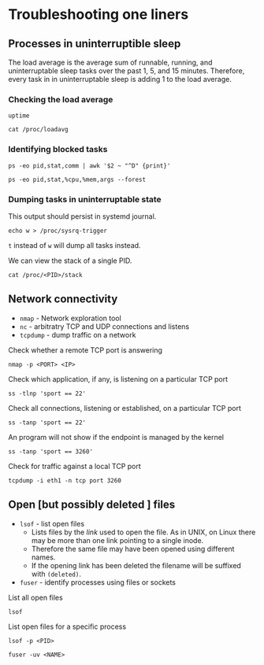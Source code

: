 # Troubleshooting one liners

## Processes in uninterruptible sleep

The load average is the average sum of runnable, running, and uninterruptable
sleep tasks over the past 1, 5, and 15 minutes.  Therefore, every task in
in uninterruptable sleep is adding 1 to the load average.

### Checking the load average

```{text}
uptime
```

```{text}
cat /proc/loadavg
```

### Identifying blocked tasks

```{text}
ps -eo pid,stat,comm | awk '$2 ~ "^D" {print}'
```

```{text}
ps -eo pid,stat,%cpu,%mem,args --forest
```

### Dumping tasks in uninterruptable state

This output should persist in systemd journal.

```{text}
echo w > /proc/sysrq-trigger
````

`t` instead of `w` will dump all tasks instead.

We can view the stack of a single PID.

```{text}
cat /proc/<PID>/stack
```

## Network connectivity

* `nmap` - Network exploration tool
* `nc` - arbitratry TCP and UDP connections and listens
* `tcpdump` - dump traffic on a network

Check whether a remote TCP port is answering

```{text}
nmap -p <PORT> <IP>
```

Check which application, if any, is listening on a particular TCP port

```{text}
ss -tlnp 'sport == 22'
```

Check all connections, listening or established, on a particular TCP port

```{text}
ss -tanp 'sport == 22'
```

An program will not show if the endpoint is managed by the kernel

```{text}
ss -tanp 'sport == 3260'
```

Check for traffic against a local TCP port

```{text}
tcpdump -i eth1 -n tcp port 3260
```

## Open \[but possibly deleted \] files

* `lsof` - list open files
  * Lists files by the *link* used to open the file.  As in UNIX, on Linux
    there may be more than one link pointing to a single inode.
  * Therefore the same file may have been opened using different names.
  * If the opening link has been deleted the filename will be suffixed
    with `(deleted)`.
* `fuser` - identify processes using files or sockets

List all open files

```{text}
lsof
```

List open files for a specific process

```{text}
lsof -p <PID>
```

```{text}
fuser -uv <NAME>
```
